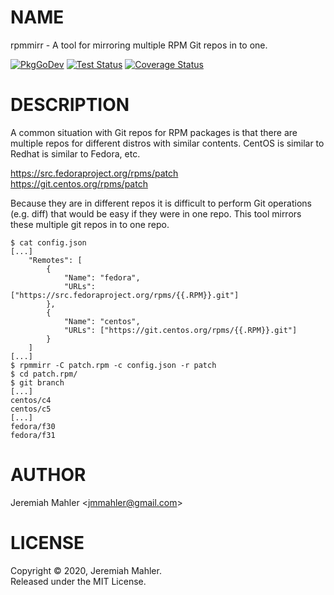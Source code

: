 # NAME

rpmmirr - A tool for mirroring multiple RPM Git repos in to one.

[![PkgGoDev](https://pkg.go.dev/badge/github.com/jmahler/rpmmirr)](https://pkg.go.dev/github.com/jmahler/rpmmirr)
[![Test Status](https://github.com/jmahler/rpmmirr/workflows/Tests/badge.svg)](https://github.com/jmahler/rpmmirr/actions?query=workflow%3ATests)
[![Coverage Status](https://coveralls.io/repos/github/jmahler/rpmmirr/badge.svg?branch=master)](https://coveralls.io/github/jmahler/rpmmirr?branch=master)

# DESCRIPTION

A common situation with Git repos for RPM packages is that there
are multiple repos for different distros with similar contents.
CentOS is similar to Redhat is similar to Fedora, etc.

  https://src.fedoraproject.org/rpms/patch<br>
  https://git.centos.org/rpms/patch

Because they are in different repos it is difficult to perform
Git operations (e.g. diff) that would be easy if they were in
one repo.  This tool mirrors these multiple git repos in to
one repo.


    $ cat config.json
    [...]
        "Remotes": [
            {
                "Name": "fedora",
                "URLs": ["https://src.fedoraproject.org/rpms/{{.RPM}}.git"]
            },
            {
                "Name": "centos",
                "URLs": ["https://git.centos.org/rpms/{{.RPM}}.git"]
            }
        ]
    [...]
    $ rpmmirr -C patch.rpm -c config.json -r patch
    $ cd patch.rpm/
    $ git branch
    [...]
    centos/c4
    centos/c5
    [...]
    fedora/f30
    fedora/f31

# AUTHOR

Jeremiah Mahler &lt;jmmahler@gmail.com&gt;

# LICENSE

Copyright &copy; 2020, Jeremiah Mahler.<br>
Released under the MIT License.
